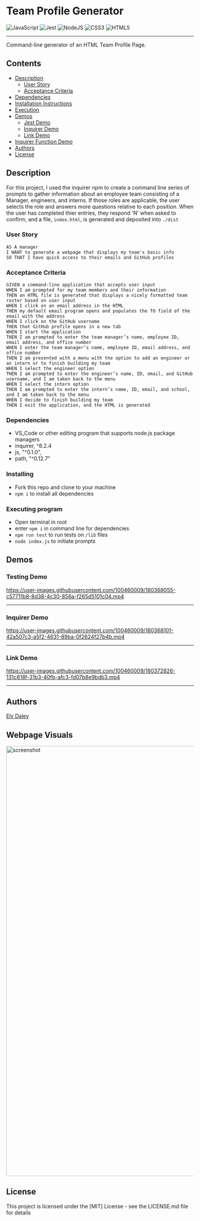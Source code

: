 # Team Profile Generator

![JavaScript](https://img.shields.io/badge/javascript-%23323330.svg?style=for-the-badge&logo=javascript&logoColor=%23F7DF1E)
![Jest](https://img.shields.io/badge/-jest-%23C21325?style=for-the-badge&logo=jest&logoColor=white)
![NodeJS](https://img.shields.io/badge/node.js-6DA55F?style=for-the-badge&logo=node.js&logoColor=white) 
![CSS3](https://img.shields.io/badge/css3-%231572B6.svg?style=for-the-badge&logo=css3&logoColor=white)
![HTML5](https://img.shields.io/badge/html5-%23E34F26.svg?style=for-the-badge&logo=html5&logoColor=white)

----------------------------------------------------------
 Command-line generator of an HTML Team Profile Page. 
 
 ## Contents
 
 - [Description](#description)
    - [User Story](#user-story)
    - [Acceptance Criteria](#acceptance-criteria)
 - [Dependencies](#dependencies)
 - [Installation Instructions](#installing)
 - [Execution](#executing-program)
 - [Demos](#demos)
    - [Jest Demo](#testing-demo)
    - [Inquirer Demo](#inquirer-demo)
    - [Link Demo](#link-demo)
 - [Inquirer Function Demo](#inquirer-demo)
 - [Authors](#authors)
 - [License](#license)

## Description

For this project, I used the inquirer npm to create a command line series of prompts to gather information about an employee team consisting of a Manager, engineers, and interns. If those roles are applicable, the user selects the role and answers more questions relative to each position. When the user has completed thier entries, they respond 'N' when asked to confirm, and a file, `index.html`, is generated and deposited into `./dist`

### User Story

```
AS A manager
I WANT to generate a webpage that displays my team's basic info
SO THAT I have quick access to their emails and GitHub profiles
```

### Acceptance Criteria

```
GIVEN a command-line application that accepts user input
WHEN I am prompted for my team members and their information
THEN an HTML file is generated that displays a nicely formatted team roster based on user input
WHEN I click on an email address in the HTML
THEN my default email program opens and populates the TO field of the email with the address
WHEN I click on the GitHub username
THEN that GitHub profile opens in a new tab
WHEN I start the application
THEN I am prompted to enter the team manager’s name, employee ID, email address, and office number
WHEN I enter the team manager’s name, employee ID, email address, and office number
THEN I am presented with a menu with the option to add an engineer or an intern or to finish building my team
WHEN I select the engineer option
THEN I am prompted to enter the engineer’s name, ID, email, and GitHub username, and I am taken back to the menu
WHEN I select the intern option
THEN I am prompted to enter the intern’s name, ID, email, and school, and I am taken back to the menu
WHEN I decide to finish building my team
THEN I exit the application, and the HTML is generated
```

### Dependencies

* VS_Code or other editing program that supports node.js package managers
* inquirer, ^8.2.4
* js, "^0.1.0",
* path, "^0.12.7"

### Installing

* Fork this repo and clone to your machine
* `npm i` to install all dependencies

### Executing program

* Open terminal in root
* enter `npm i` in command line for dependencies
* `npm run test` to run tests on `/lib` files
* `node index.js` to initiate prompts

## Demos

### Testing Demo


https://user-images.githubusercontent.com/100460009/180368055-c57711b8-8d38-4c30-856a-f265d5101c04.mp4


--------------------------------------------------------------

### Inquirer Demo


https://user-images.githubusercontent.com/100460009/180368101-42a507c3-a5f2-4631-89ba-0f2624f27b4b.mp4


_______________________________________________________________

### Link Demo


https://user-images.githubusercontent.com/100460009/180372826-131c818f-31b3-40fb-afc3-fd07b8e9bdb3.mp4



---------------------------------------------------------------

## Authors

[Ely Daley](https://github.com/3lyDaley)

## Webpage Visuals
<img width="1151" alt="screenshot" src="https://user-images.githubusercontent.com/100460009/180367988-32b8bf5d-14b8-4cd7-b6d1-ff203a2847c0.png">


## License

This project is licensed under the [MIT] License - see the LICENSE.md file for details



